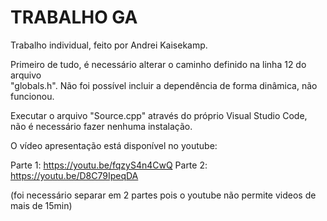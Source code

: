 # TRABALHO GA

Trabalho individual, feito por Andrei Kaisekamp.

Primeiro de tudo, é necessário alterar o caminho definido na linha 12 do arquivo <br>
"globals.h". Não foi possível incluir a dependência de forma dinâmica, não funcionou.

Executar o arquivo "Source.cpp" através do próprio Visual Studio Code, <br>
não é necessário fazer nenhuma instalação.

O vídeo apresentação está disponível no youtube:

Parte 1: https://youtu.be/fqzyS4n4CwQ
Parte 2: https://youtu.be/D8C79IpeqDA

(foi necessário separar em 2 partes pois o youtube não permite videos de mais de 15min)

